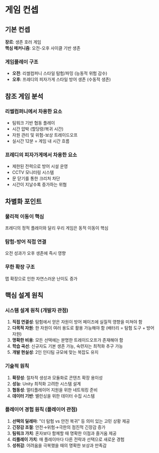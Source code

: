 # 게임 컨셉

## 기본 컨셉

**장르**: 생존 호러 게임  
**핵심 메커니즘**: 오전-오후 사이클 기반 생존

### 게임플레이 구조
- **오전**: 리썰컴퍼니 스타일 탐험/파밍 (능동적 위험 감수)
- **오후**: 프레디의 피자가게 스타일 방어 생존 (수동적 생존)

## 참조 게임 분석

### 리썰컴퍼니에서 차용한 요소
- 팀워크 기반 협동 플레이
- 시간 압박 (할당량/복귀 시간)
- 자원 관리 및 위험-보상 트레이드오프
- 실시간 12분 = 게임 내 시간 흐름

### 프레디의 피자가게에서 차용한 요소
- 제한된 전력으로 방어 시설 운영
- CCTV 모니터링 시스템
- 문 닫기를 통한 크리처 차단
- 시간이 지날수록 증가하는 위협

## 차별화 포인트

### 물리적 이동이 핵심
프레디의 정적 플레이와 달리 우리 게임은 동적 이동이 핵심

### 탐험-방어 직접 연결
오전 성과가 오후 생존에 즉시 영향

### 무한 확장 구조
맵 확장으로 인한 자연스러운 난이도 증가

## 핵심 설계 원칙

### 시스템 설계 원칙 (개발자 관점)
1. **직접 연결성**: 탐험에서 얻은 자원이 방어 페이즈에 실질적 영향을 미쳐야 함
2. **다목적 자원**: 한 자원이 여러 용도로 활용 가능해야 함 (배터리 = 탐험 도구 + 방어 자원)
3. **명확한 비용**: 모든 선택에는 분명한 트레이드오프가 존재해야 함
4. **학습 곡선**: 신규자도 기본 생존 가능, 숙련자는 최적화 추구 가능
5. **개발 현실성**: 2인 인디팀 규모에 맞는 복잡도 유지

### 기술적 원칙
1. **확장성**: 절차적 생성과 모듈화로 콘텐츠 확장 용이성
2. **성능**: Unity 최적화 고려한 시스템 설계
3. **협동성**: 멀티플레이어 지원을 위한 네트워킹 준비
4. **데이터 기반**: 밸런싱을 위한 데이터 수집 시스템

### 플레이어 경험 원칙 (플레이어 관점)
1. **선택의 딜레마**: "더 탐험 vs 안전 복귀" 등 의미 있는 고민 상황 제공
2. **긴장감 조절**: 안전→위험→극한의 점진적 긴장감 증가
3. **팀워크 가치**: 혼자보다 함께할 때 명확한 이점과 즐거움 제공
4. **리플레이 가치**: 매 플레이마다 다른 전략과 선택으로 새로운 경험
5. **성취감**: 어려움을 극복했을 때의 명확한 보상과 만족감

